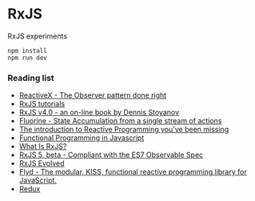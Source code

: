 # RxJS

RxJS experiments

```
npm install
npm run dev
```

### Reading list
* [ReactiveX - The Observer pattern done right](http://reactivex.io/)
* [RxJS tutorials](http://reactivex.io/tutorials.html)
* [RxJS v4.0 - an on-line book by Dennis Stoyanov](https://xgrommx.github.io/rx-book/index.html)
* [Fluorine - State Accumulation from a single stream of actions](https://github.com/philplckthun/fluorine)
* [The introduction to Reactive Programming you've been missing](https://gist.github.com/staltz/868e7e9bc2a7b8c1f754)
* [Functional Programming in Javascript](http://reactivex.io/learnrx/)
* [What Is RxJS?](https://egghead.io/lessons/rxjs-what-is-rxjs)
* [RxJS 5, beta - Compliant with the ES7 Observable Spec](https://github.com/ReactiveX/RxJS)
* [RxJS Evolved](http://www.slideshare.net/trxcllnt/rxjs-evolved)
* [Flyd - The modular, KISS, functional reactive programming library for JavaScript.](https://github.com/paldepind/flyd)
* [Redux](https://github.com/rackt/redux)

